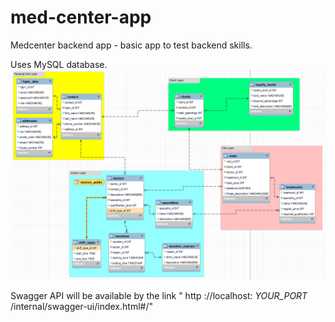 # med-center-app
Medcenter backend app - basic app to test backend skills.

Uses MySQL database.
![DB-pic](https://github.com/Mo1ty/med-center-app/blob/alternative/SQL/db-baze.PNG?raw=true "Yep, database")

Swagger API will be available by the link " http ://localhost: *YOUR_PORT* /internal/swagger-ui/index.html#/"
